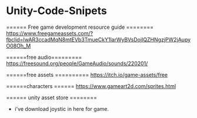 # Unity-Code-Snipets
====== Free game development resource guide ========
https://www.freegameassets.com/?fbclid=IwAR3ccadMqN8mtEVb3TmueCkY1larWyBVsDojIQZHNgzjPW2jAupyO08Oh_M



======free audio=========
https://freesound.org/people/GameAudio/sounds/220201/

======free assets ==========
https://itch.io/game-assets/free

======characters ======
https://www.gameart2d.com/sprites.html

====== unity asset store ========
- i've download joystic in here for game.
